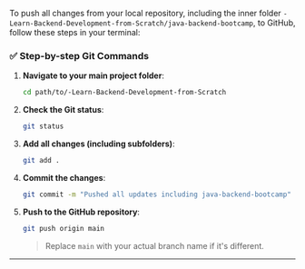 To push all changes from your local repository, including the inner folder `-Learn-Backend-Development-from-Scratch/java-backend-bootcamp`, to GitHub, follow these steps in your terminal:

### ✅ Step-by-step Git Commands

1. **Navigate to your main project folder**:

   ```bash
   cd path/to/-Learn-Backend-Development-from-Scratch
   ```

2. **Check the Git status**:

   ```bash
   git status
   ```

3. **Add all changes (including subfolders)**:

   ```bash
   git add .
   ```

4. **Commit the changes**:

   ```bash
   git commit -m "Pushed all updates including java-backend-bootcamp"
   ```

5. **Push to the GitHub repository**:

   ```bash
   git push origin main
   ```

   > Replace `main` with your actual branch name if it's different.

---

